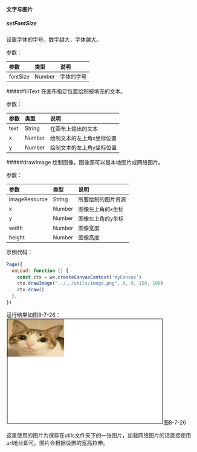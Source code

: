 #### 文字与图片

##### setFontSize
设置字体的字号。数字越大，字体越大。

参数：

|参数	|类型	|说明|
| :--- | :--- | :--- |
|fontSize   | Number   | 字体的字号|

#####fillText
在画布指定位置绘制被填充的文本。

参数：

|参数	|类型	|说明|
| :--- | :--- | :--- |
|text	|String	|在画布上输出的文本|
|x	|Number	|绘制文本的左上角x坐标位置|
|y	|Number	|绘制文本的左上角y坐标位置|

#####drawImage
绘制图像，图像源可以是本地图片或网络图片。

参数：

|参数	|类型	|说明|
| :--- | :--- | :--- |
|imageResource|	String	|所要绘制的图片资源|
|x	|Number|	图像左上角的x坐标|
|y	|Number	|图像左上角的y坐标|
|width	|Number	|图像宽度|
|height	|Number|	图像高度|

示例代码：

```js
Page({
  onLoad: function () {
    const ctx = wx.createCanvasContext('myCanvas')
    ctx.drawImage("../../utils/image.png", 0, 0, 150, 100)
    ctx.draw()
  },
})
```

运行结果如图8-7-26：
![](/assets/8-7-26.png)图8-7-26

这里使用的图片为保存在utils文件夹下的一张图片，加载网络图片的话直接使用url地址即可。图片会根据设置的宽高拉伸。
